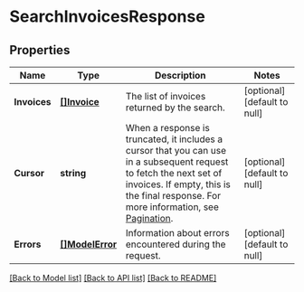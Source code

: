 # SearchInvoicesResponse

## Properties
Name | Type | Description | Notes
------------ | ------------- | ------------- | -------------
**Invoices** | [**[]Invoice**](Invoice.md) | The list of invoices returned by the search. | [optional] [default to null]
**Cursor** | **string** | When a response is truncated, it includes a cursor that you can use in a  subsequent request to fetch the next set of invoices. If empty, this is the final  response.  For more information, see [Pagination](https://developer.squareup.com/docs/build-basics/common-api-patterns/pagination). | [optional] [default to null]
**Errors** | [**[]ModelError**](Error.md) | Information about errors encountered during the request. | [optional] [default to null]

[[Back to Model list]](../README.md#documentation-for-models) [[Back to API list]](../README.md#documentation-for-api-endpoints) [[Back to README]](../README.md)

